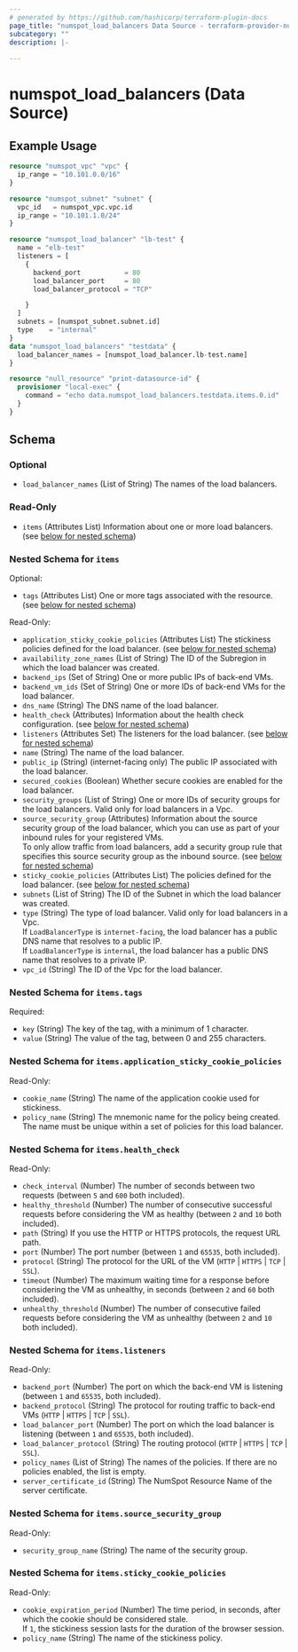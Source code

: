 ```yaml
---
# generated by https://github.com/hashicorp/terraform-plugin-docs
page_title: "numspot_load_balancers Data Source - terraform-provider-numspot"
subcategory: ""
description: |-
  
---
```


# numspot_load_balancers (Data Source)



## Example Usage

```terraform
resource "numspot_vpc" "vpc" {
  ip_range = "10.101.0.0/16"
}

resource "numspot_subnet" "subnet" {
  vpc_id   = numspot_vpc.vpc.id
  ip_range = "10.101.1.0/24"
}

resource "numspot_load_balancer" "lb-test" {
  name = "elb-test"
  listeners = [
    {
      backend_port           = 80
      load_balancer_port     = 80
      load_balancer_protocol = "TCP"

    }
  ]
  subnets = [numspot_subnet.subnet.id]
  type    = "internal"
}
data "numspot_load_balancers" "testdata" {
  load_balancer_names = [numspot_load_balancer.lb-test.name]
}

resource "null_resource" "print-datasource-id" {
  provisioner "local-exec" {
    command = "echo data.numspot_load_balancers.testdata.items.0.id"
  }
}
```

<!-- schema generated by tfplugindocs -->
## Schema

### Optional

- `load_balancer_names` (List of String) The names of the load balancers.

### Read-Only

- `items` (Attributes List) Information about one or more load balancers. (see [below for nested schema](#nestedatt--items))

<a id="nestedatt--items"></a>
### Nested Schema for `items`

Optional:

- `tags` (Attributes List) One or more tags associated with the resource. (see [below for nested schema](#nestedatt--items--tags))

Read-Only:

- `application_sticky_cookie_policies` (Attributes List) The stickiness policies defined for the load balancer. (see [below for nested schema](#nestedatt--items--application_sticky_cookie_policies))
- `availability_zone_names` (List of String) The ID of the Subregion in which the load balancer was created.
- `backend_ips` (Set of String) One or more public IPs of back-end VMs.
- `backend_vm_ids` (Set of String) One or more IDs of back-end VMs for the load balancer.
- `dns_name` (String) The DNS name of the load balancer.
- `health_check` (Attributes) Information about the health check configuration. (see [below for nested schema](#nestedatt--items--health_check))
- `listeners` (Attributes Set) The listeners for the load balancer. (see [below for nested schema](#nestedatt--items--listeners))
- `name` (String) The name of the load balancer.
- `public_ip` (String) (internet-facing only) The public IP associated with the load balancer.
- `secured_cookies` (Boolean) Whether secure cookies are enabled for the load balancer.
- `security_groups` (List of String) One or more IDs of security groups for the load balancers. Valid only for load balancers in a Vpc.
- `source_security_group` (Attributes) Information about the source security group of the load balancer, which you can use as part of your inbound rules for your registered VMs.<br />
To only allow traffic from load balancers, add a security group rule that specifies this source security group as the inbound source. (see [below for nested schema](#nestedatt--items--source_security_group))
- `sticky_cookie_policies` (Attributes List) The policies defined for the load balancer. (see [below for nested schema](#nestedatt--items--sticky_cookie_policies))
- `subnets` (List of String) The ID of the Subnet in which the load balancer was created.
- `type` (String) The type of load balancer. Valid only for load balancers in a Vpc.<br />
If `LoadBalancerType` is `internet-facing`, the load balancer has a public DNS name that resolves to a public IP.<br />
If `LoadBalancerType` is `internal`, the load balancer has a public DNS name that resolves to a private IP.
- `vpc_id` (String) The ID of the Vpc for the load balancer.

<a id="nestedatt--items--tags"></a>
### Nested Schema for `items.tags`

Required:

- `key` (String) The key of the tag, with a minimum of 1 character.
- `value` (String) The value of the tag, between 0 and 255 characters.


<a id="nestedatt--items--application_sticky_cookie_policies"></a>
### Nested Schema for `items.application_sticky_cookie_policies`

Read-Only:

- `cookie_name` (String) The name of the application cookie used for stickiness.
- `policy_name` (String) The mnemonic name for the policy being created. The name must be unique within a set of policies for this load balancer.


<a id="nestedatt--items--health_check"></a>
### Nested Schema for `items.health_check`

Read-Only:

- `check_interval` (Number) The number of seconds between two requests (between `5` and `600` both included).
- `healthy_threshold` (Number) The number of consecutive successful requests before considering the VM as healthy (between `2` and `10` both included).
- `path` (String) If you use the HTTP or HTTPS protocols, the request URL path.
- `port` (Number) The port number (between `1` and `65535`, both included).
- `protocol` (String) The protocol for the URL of the VM (`HTTP` \| `HTTPS` \| `TCP` \| `SSL`).
- `timeout` (Number) The maximum waiting time for a response before considering the VM as unhealthy, in seconds (between `2` and `60` both included).
- `unhealthy_threshold` (Number) The number of consecutive failed requests before considering the VM as unhealthy (between `2` and `10` both included).


<a id="nestedatt--items--listeners"></a>
### Nested Schema for `items.listeners`

Read-Only:

- `backend_port` (Number) The port on which the back-end VM is listening (between `1` and `65535`, both included).
- `backend_protocol` (String) The protocol for routing traffic to back-end VMs (`HTTP` \| `HTTPS` \| `TCP` \| `SSL`).
- `load_balancer_port` (Number) The port on which the load balancer is listening (between `1` and `65535`, both included).
- `load_balancer_protocol` (String) The routing protocol (`HTTP` \| `HTTPS` \| `TCP` \| `SSL`).
- `policy_names` (List of String) The names of the policies. If there are no policies enabled, the list is empty.
- `server_certificate_id` (String) The NumSpot Resource Name of the server certificate.


<a id="nestedatt--items--source_security_group"></a>
### Nested Schema for `items.source_security_group`

Read-Only:

- `security_group_name` (String) The name of the security group.


<a id="nestedatt--items--sticky_cookie_policies"></a>
### Nested Schema for `items.sticky_cookie_policies`

Read-Only:

- `cookie_expiration_period` (Number) The time period, in seconds, after which the cookie should be considered stale.<br />
If `1`, the stickiness session lasts for the duration of the browser session.
- `policy_name` (String) The name of the stickiness policy.
